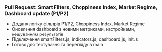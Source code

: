 ### Pull Request: Smart Filters, Choppiness Index, Market Regime, Dashboard update (P1/P2)

- Додано логіку фільтрів P1/P2, Choppiness Index, Market Regime
- Оновлення dashboard з новими метриками, настройками, кешуванням результатів
- Підключення smartFilters.js, indicators.js, dashboard.js, init.js
- Готово для тестування та перегляду в main